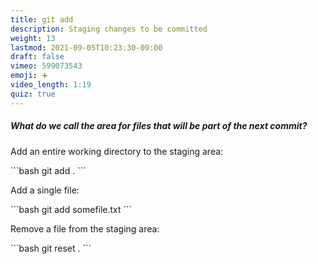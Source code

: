 ```yaml
---
title: git add
description: Staging changes to be committed
weight: 13
lastmod: 2021-09-05T10:23:30-09:00
draft: false
vimeo: 599073543
emoji: ➕
video_length: 1:19
quiz: true
---
```


<quiz-modal options="Staging:Master:Stack:Main" answer="Staging" prize="7">
  <h5>What do we call the area for files that will be part of the next commit?</h5>
</quiz-modal>

Add an entire working directory to the staging area:

<File name="command line">
  <Terminal />
</File>
```bash
git add .
```

Add a single file:

<File name="command line">
  <Terminal />
</File>
```bash
git add somefile.txt
```

Remove a file from the staging area:

<File name="command line">
  <Terminal />
</File>
```bash
git reset .
```
